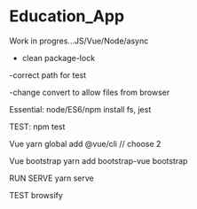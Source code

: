 # Education_App

Work in progres...JS/Vue/Node/async

- clean package-lock

-correct path for test

-change convert to allow files from browser

Essential: node/ES6/npm install fs, jest

TEST:
npm test

Vue
yarn global add @vue/cli // choose 2

Vue bootstrap
yarn add bootstrap-vue bootstrap

RUN SERVE
yarn serve

TEST browsify
